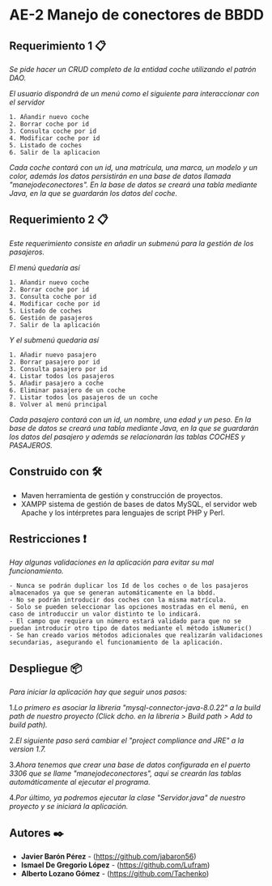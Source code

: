 # AE-2 Manejo de conectores de BBDD

## Requerimiento 1 📋

_Se pide hacer un CRUD completo de la entidad coche utilizando el patrón DAO._

_El usuario dispondrá de un menú como el siguiente para interaccionar con el servidor_
```
1. Añandir nuevo coche
2. Borrar coche por id
3. Consulta coche por id
4. Modificar coche por id
5. Listado de coches
6. Salir de la aplicacion
```
_Cada coche contará con un id, una matrícula, una marca, un modelo y un color, además los datos persistirán en una base de 
datos llamada "manejodeconectores"._
_En la base de datos se creará una tabla mediante Java, en la que se guardarán los datos del coche._

## Requerimiento 2 📋

_Este requerimiento consiste en añadir un submenú para la gestión de los pasajeros._

 _El menú quedaría así_
 ```
1. Añandir nuevo coche
2. Borrar coche por id
3. Consulta coche por id
4. Modificar coche por id
5. Listado de coches
6. Gestión de pasajeros
7. Salir de la aplicación
```
_Y el submenú quedaria así_
 ```
1. Añadir nuevo pasajero
2. Borrar pasajero por id
3. Consulta pasajero por id
4. Listar todos los pasajeros
5. Añadir pasajero a coche
6. Eliminar pasajero de un coche
7. Listar todos los pasajeros de un coche
8. Volver al menú principal
 ```
 
 _Cada pasajero contará con un id, un nombre, una edad y un peso._
 _En la base de datos se creará una tabla mediante Java, en la que se guardarán los datos del pasajero y además se relacionarán las tablas COCHES y PASAJEROS._
## Construido con  🛠️

* Maven herramienta de gestión y construcción de proyectos.
* XAMPP sistema de gestión de bases de datos MySQL, el servidor web Apache y los intérpretes para lenguajes de script PHP y Perl.

## Restricciones ❗
_Hay algunas validaciones en la aplicación para evitar su mal funcionamiento._

    - Nunca se podrán duplicar los Id de los coches o de los pasajeros almacenados ya que se generan automáticamente en la bbdd.
    - No se podrán introducir dos coches con la misma matrícula.
    - Solo se pueden seleccionar las opciones mostradas en el menú, en caso de introduccir un valor distinto te lo indicará.
    - El campo que requiera un número estará validado para que no se puedan introducir otro tipo de datos mediante el método isNumeric()
    - Se han creado varios métodos adicionales que realizarán validaciones secundarias, asegurando el funcionamiento de la aplicación.
    
      
## Despliegue 📦
_Para iniciar la aplicación hay que seguir unos pasos:_

1._Lo primero es asociar la libreria "mysql-connector-java-8.0.22" a la build path de nuestro proyecto (Click dcho. en la libreria > Build path > Add to build path)._

2._El siguiente paso será cambiar el "project compliance and JRE" a la version 1.7._

3._Ahora tenemos que crear una base de datos configurada en el puerto 3306 que se llame "manejodeconectores", aqui se crearán las tablas automáticamente al ejecutar el programa._

4._Por último, ya podremos ejecutar la clase "Servidor.java" de nuestro proyecto y se iniciará  la  aplicación._

## Autores ✒️
* **Javier Barón Pérez** - (https://github.com/jabaron56)
* **Ismael De Gregorio López** - (https://github.com/Lufram)
* **Alberto Lozano Gómez** - (https://github.com/Tachenko)
